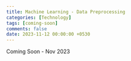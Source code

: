 ```yaml
--- 
title: Machine Learning - Data Preprocessing
categories: [Technology]
tags: [coming-soon]
comments: false
date: 2023-11-12 00:00:00 +0530
---
```


Coming Soon - Nov 2023